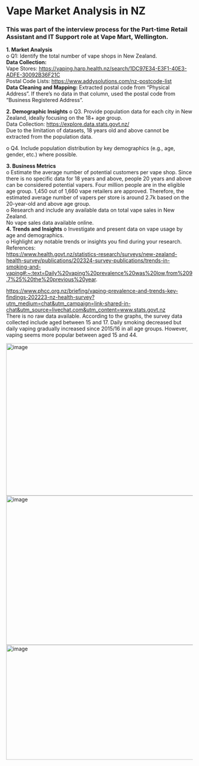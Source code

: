 #  Vape Market Analysis in NZ
### This was part of the interview process for the Part-time Retail Assistant and IT Support role at Vape Mart, Wellington.

**1.	Market Analysis**  
o	Q1: Identify the total number of vape shops in New Zealand.  
**Data Collection:**  
Vape Stores: https://vaping.harp.health.nz/search/1DC97E34-E3F1-40E3-ADFE-30092B36F21C  
Postal Code Lists: https://www.addysolutions.com/nz-postcode-list    
**Data Cleaning and Mapping:** 
Extracted postal code from “Physical Address”. If there’s no data in that column, used the postal code from “Business Registered Address”.  

**2.	Demographic Insights**
o	Q3. Provide population data for each city in New Zealand, ideally focusing on the 18+ age group.  
Data Collection: https://explore.data.stats.govt.nz/  
Due to the limitation of datasets, 18 years old and above cannot be extracted from the population data.   
 
o	Q4. Include population distribution by key demographics (e.g., age, gender, etc.) where possible.  
 
**3.	Business Metrics**  
o	Estimate the average number of potential customers per vape shop.
Since there is no specific data for 18 years and above, people 20 years and above can be considered potential vapers. Four million people are in the eligible age group. 1,450 out of 1,660 vape retailers are approved. Therefore, the estimated average number of vapers per store is around 2.7k based on the 20-year-old and above age group.  
o	Research and include any available data on total vape sales in New Zealand.  
No vape sales data available online.   
**4.	Trends and Insights**
o	Investigate and present data on vape usage by age and demographics.  
o	Highlight any notable trends or insights you find during your research.  
References:   
https://www.health.govt.nz/statistics-research/surveys/new-zealand-health-survey/publications/202324-survey-publications/trends-in-smoking-and-vaping#:~:text=Daily%20vaping%20prevalence%20was%20low,from%209.7%25%20the%20previous%20year.

https://www.phcc.org.nz/briefing/vaping-prevalence-and-trends-key-findings-202223-nz-health-survey?utm_medium=chat&utm_campaign=link-shared-in-chat&utm_source=livechat.com&utm_content=www.stats.govt.nz  
There is no raw data available. According to the graphs, the survey data collected include aged between 15 and 17. Daily smoking decreased but daily vaping gradually increased since 2015/16 in all age groups. However, vaping seems more popular between aged 15 and 44.  

<img width="711" height="411" alt="image" src="https://github.com/user-attachments/assets/c89175c9-b270-4e7b-bf40-605e1062ccf5" />  

<img width="738" height="403" alt="image" src="https://github.com/user-attachments/assets/e8304c8e-e133-4649-b38f-bd0e2479696f" />  

<img width="778" height="310" alt="image" src="https://github.com/user-attachments/assets/9c6a8d7b-fab7-471e-aed7-c1c532721e81" />



 
 
 



